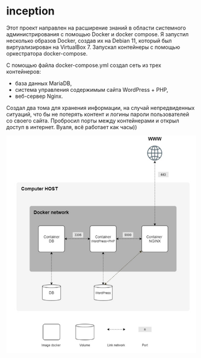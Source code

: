 # inception

Этот проект направлен на расширение знаний в области системного администрирования с помощью Docker и docker compose.
Я запустил несколько образов Docker, создав их на Debian 11, который был виртуализирован на VirtualBox 7.
Запускал контейнеры с помощью оркестратора docker-compose.

C помощью файла docker-compose.yml создал сеть из трех контейнеров:
- база данных MariaDB,
- система управления содержимым сайта WordPress + PHP,
- веб-сервер Nginx.

Создал два тома для хранения информации, на случай непредвиденных ситуаций, что бы не
потерять контент и логины пароли пользователей со своего сайта. Пробросил порты между контейнерами и открыл доступ в интернет.
Вуаля, всё работает как часы))

![Схема проекта](https://github.com/tema-skakun/inceptio/blob/75a59c5fbacb1a5c26cadc5d56a63f229767f641/02_Shema_inception.jpg) 
